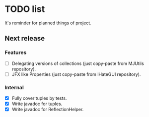 # TODO list

It's reminder for planned things of project.

## Next release

### Features

- [ ] Delegating versions of collections (just copy-paste from MJUtils repository).
- [ ] JFX like Properties (just copy-paste from IHateGUI repository).

### Internal

- [X] Fully cover tuples by tests.
- [X] Write javadoc for tuples.
- [X] Write javadoc for ReflectionHelper.
